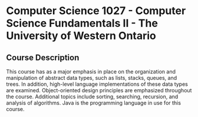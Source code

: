 # Computer Science 1027 - Computer Science Fundamentals II - The University of Western Ontario
## Course Description
This course has as a major emphasis in place on the organization and manipulation of abstract data types, such as lists, stacks, queues, and trees. In addition, high-level language implementations of these data types are examined. Object-oriented design principles are emphasized throughout the course. Additional topics include sorting, searching, recursion, and analysis of algorithms. Java is the programming language in use for this course.
